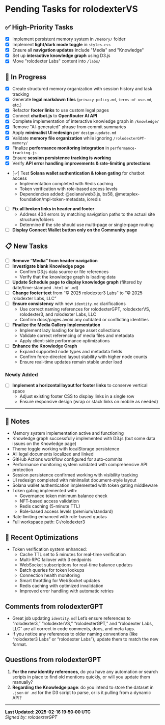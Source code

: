 # Pending Tasks for rolodexterVS

## ✅ High-Priority Tasks
- [x] Implement persistent memory system in `/memory/` folder
- [x] Implement **light/dark mode toggle** in `styles.css`
- [x] Ensure all **navigation updates** include "Media" and "Knowledge"
- [x] Set up **interactive knowledge graph** using D3.js
- [x] Move "rolodexter Labs" content into `/labs/`

## 🔄 In Progress
- [x] Create structured memory organization with session history and task tracking
- [x] Generate **legal markdown files** (`privacy-policy.md`, `terms-of-use.md`, etc.)
- [x] Refactor **footer links** to use custom legal pages
- [x] Connect **chatbot.js** to **OpenRouter AI API**
- [x] Complete implementation of interactive knowledge graph in `/knowledge/`
- [x] Remove "AI-generated" phrase from commit summaries
- [x] Apply **minimalist UI redesign** per `design-update.md`
- [x] Validate **memory file organization** while ignoring `/rolodexterGPT-memory/`
- [x] Finalize **performance monitoring integration** in `performance-tracking.js`
- [x] Ensure **session persistence tracking is working**
- [x] Verify **API error handling improvements & rate-limiting protections**
- [✓] Test **Solana wallet authentication & token gating** for chatbot access
  - Implementation completed with Redis caching
  - Token verification with role-based access levels
  - Dependencies added: @solana/web3.js, bs58, @metaplex-foundation/mpl-token-metadata, ioredis
- [ ] **Fix all broken links in header and footer**
  - Address 404 errors by matching navigation paths to the actual site structure/folders
  - Determine if the site should use multi-page or single-page routing
- [ ] **Display Connect Wallet button only on the Community page**

## 📋 New Tasks
- [ ] **Remove “Media” from header navigation**
- [ ] **Investigate blank Knowledge page**
  - Confirm D3.js data source or file references
  - Verify that the knowledge graph is loading data
- [ ] **Update Schedule page to display knowledge graph** (filtered by date/time-stamped `.html` or `.md`)
- [ ] **Change footer text** from “© 2025 rolodexter3 Labs” to “© 2025 rolodexter Labs, LLC”
- [ ] **Ensure consistency** with new `identity.md` clarifications 
  - Use correct naming references for rolodexterGPT, rolodexterVS, rolodexter3, and rolodexter Labs, LLC
  - Confirm docs/pages avoid any outdated or conflicting identities
- [ ] **Finalize the Media Gallery Implementation**  
  - Implement lazy loading for large asset collections  
  - Validate correct referencing of media files and metadata  
  - Apply client-side performance optimizations  
- [ ] **Enhance the Knowledge Graph**  
  - Expand supported node types and metadata fields  
  - Confirm force-directed layout stability with higher node counts  
  - Ensure real-time updates remain stable under load  

### **Newly Added**
- [ ] **Implement a horizontal layout for footer links** to conserve vertical space  
  - Adjust existing footer CSS to display links in a single row  
  - Ensure responsive design (wrap or stack links on mobile as needed)

---

## 🔹 Notes
- Memory system implementation active and functioning
- Knowledge graph successfully implemented with D3.js (but some data issues on the Knowledge page)
- Theme toggle working with localStorage persistence
- All legal documents localized and linked
- GitHub Actions workflow configured for auto-commits
- Performance monitoring system validated with comprehensive API protection
- Session persistence confirmed working with visibility tracking
- UI redesign completed with minimalist document-style layout
- Solana wallet authentication implemented with token gating middleware
- Token gating implemented with:
  - Governance token minimum balance check
  - NFT-based access validation
  - Redis caching (5-minute TTL)
  - Role-based access levels (premium/standard)
- Rate limiting enhanced with role-based quotas
- Full workspace path: C:/rolodexter3

## 🔄 Recent Optimizations
- Token verification system enhanced:
  - Cache TTL set to 5 minutes for real-time verification
  - Multi-RPC failover with 3 endpoints
  - WebSocket subscriptions for real-time balance updates
  - Batch queries for token lookups
  - Connection health monitoring
  - Smart throttling for WebSocket updates
  - Redis caching with optimized invalidation
  - Improved error handling with automatic retries

## Comments from rolodexterGPT
- Great job updating `identity.md`! Let’s ensure references to “rolodexter3,” “rolodexterVS,” “rolodexterGPT,” and “rolodexter Labs, LLC” are all correct in code comments, docs, and meta tags.
- If you notice any references to older naming conventions (like “rolodexter3 Labs” or “rolodexter Labs”), update them to match the new format.

## Questions from rolodexterGPT
1. **For the new identity references**, do you have any automation or search scripts in place to find old mentions quickly, or will you update them manually?
2. **Regarding the Knowledge page**: do you intend to store the dataset in `.json` or `.md` for the D3 script to parse, or is it pulling from a dynamic API?

---
**Last Updated: 2025-02-16 19:50:00 UTC**  
*Signed by: rolodexterGPT*
